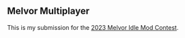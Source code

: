 ## Melvor Multiplayer

This is my submission for the [2023 Melvor Idle Mod Contest](https://news.melvoridle.com/create-a-mod-contest-2024-3-000-usd-in-cash-prizes-up-for-grabs-submissions-open-3-september-1-october-2024-in-partnership-with-mod-io/).